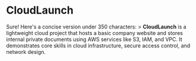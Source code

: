# CloudLaunch
Sure! Here's a concise version under 350 characters:  > **CloudLaunch** is a lightweight cloud project that hosts a basic company website and stores internal private documents using AWS services like S3, IAM, and VPC. It demonstrates core skills in cloud infrastructure, secure access control, and network design.
